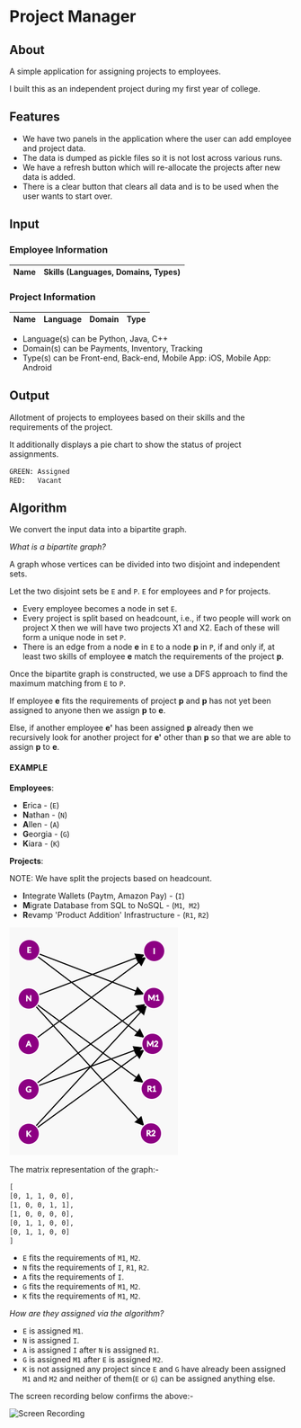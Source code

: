 # Project Manager

## About
A simple application for assigning projects to employees.

I built this as an independent project during my first year
of college.

## Features
- We have two panels in the application where the user
can add employee and project data.
- The data is dumped as pickle files so it is not lost across
various runs.
- We have a refresh button which will re-allocate the projects
after new data is added.
- There is a clear button that clears all data and is to be used 
when the user wants to start over.


## Input

### Employee Information
Name | Skills (Languages, Domains, Types)
---- | --------------------------------

### Project Information
Name | Language | Domain | Type
---- | -------- | ------ | ----

- Language(s) can be Python, Java, C++
- Domain(s) can be Payments, Inventory, Tracking
- Type(s) can be Front-end, Back-end, Mobile App: iOS, Mobile App: Android


## Output

Allotment of projects to employees based on their skills
and the requirements of the project.

It additionally displays a pie chart to show the status of project
assignments.

```
GREEN: Assigned
RED:   Vacant
```

## Algorithm

We convert the input data into a bipartite graph.

*What is a bipartite graph?*

A graph whose vertices can be divided into two 
disjoint and independent sets.

Let the two disjoint sets be `E` and `P`. `E` for employees and
`P` for projects.

- Every employee becomes a node in set `E`.
- Every project is split based on headcount, i.e., if two people
will work on project X then we will have two projects X1 and X2.
Each of these will form a unique node in set `P`.
- There is an edge from a node **e** in `E` to a node **p** in `P`, if and only if,
at least two skills of employee **e** match the requirements of the project **p**.

Once the bipartite graph is constructed, we use a DFS approach to 
find the maximum matching from `E` to `P`.

If employee **e** fits the requirements of project **p** and **p** has
not yet been assigned to anyone then we assign **p** to **e**.

Else, if another employee **e'** has been assigned **p** already then
we recursively look for another project for **e'** other than **p** 
so that we are able to assign **p** to **e**.


#### EXAMPLE

**Employees**:

- **E**rica - (`E`)
- **N**athan - (`N`)
- **A**llen - (`A`)
- **G**eorgia - (`G`)
- **K**iara - (`K`)


**Projects**:

NOTE: We have split the projects based on headcount.

- **I**ntegrate Wallets (Paytm, Amazon Pay) - (`I`)
- **M**igrate Database from SQL to NoSQL - (`M1`,` M2`)
- **R**evamp 'Product Addition' Infrastructure - (`R1`, `R2`)

![Bipartite Graph](https://github.com/anshulrao/project-manager/blob/main/extras/example_graph.png)

The matrix representation of the graph:-
```
[
[0, 1, 1, 0, 0], 
[1, 0, 0, 1, 1], 
[1, 0, 0, 0, 0], 
[0, 1, 1, 0, 0], 
[0, 1, 1, 0, 0]
]
```

- `E` fits the requirements of `M1`, `M2`.
- `N` fits the requirements of `I`, `R1`, `R2`.
- `A` fits the requirements of `I`.
- `G` fits the requirements of `M1`, `M2`.
- `K` fits the requirements of `M1`, `M2`.


*How are they assigned via the algorithm?*

- `E` is assigned `M1`.
- `N` is assigned `I`.
- `A` is assigned `I` after `N` is assigned `R1`.
- `G` is assigned `M1` after `E` is assigned `M2`.
- `K` is not assigned any project since `E` and `G` have already
been assigned `M1` and `M2` and neither of them(`E` or `G`) can be assigned 
anything else.

The screen recording below confirms the above:-

![Screen Recording](https://github.com/anshulrao/project-manager/blob/main/extras/screen%20capture.gif)

